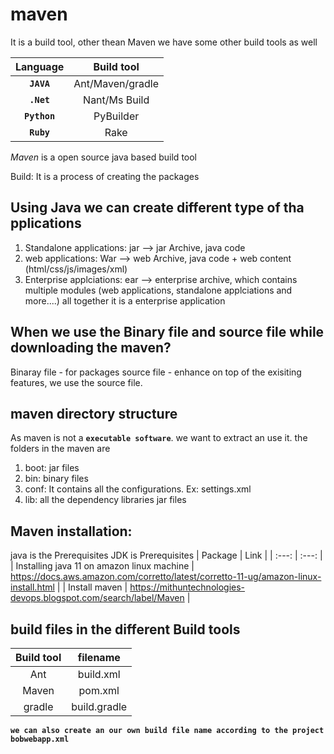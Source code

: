 # maven

It is a build tool, other thean Maven we have some other build tools as well

| Language | Build tool |
| :---: | :---: |
| **`JAVA`** | Ant/Maven/gradle |ant is a legacy tool, so we are not using it; Gradle is a advanced buuild tool, so we have greate support for the Maven we are using it rapidly in the JAVA  |
| **`.Net`** | Nant/Ms Build |
| **`Python`** | PyBuilder |
| **`Ruby`** | Rake |

*Maven* is a open source java based build tool

Build: It is a process of creating the packages

## Using Java we can create different type of tha pplications
1. Standalone applications: jar --> jar Archive, java code
2. web applications: War --> web Archive, java code + web content (html/css/js/images/xml)
3. Enterprise applciations: ear --> enterprise archive, which contains multiple modules (web applications, standalone applciations and more....) all together it is a enterprise application

## When we use the Binary file and source file while downloading the maven?
Binaray file - for packages
source file - enhance on top of the exisiting features, we use the source file.

## maven directory structure
As maven is not a **`executable software`**. we want to extract an use it. the folders in the maven are
1. boot: jar files
2. bin: binary files 
3. conf: It contains all the configurations. Ex: settings.xml
4. lib: all the dependency libraries jar files

## Maven installation: 
java is the Prerequisites 
JDK is Prerequisites
| Package |  Link |
| :---: | :---: |
| Installing java 11 on amazon linux machine | https://docs.aws.amazon.com/corretto/latest/corretto-11-ug/amazon-linux-install.html |
| Install maven | https://mithuntechnologies-devops.blogspot.com/search/label/Maven |

## build files in the different Build tools
| Build tool | filename |
| :---: | :---: |
| Ant | build.xml |
| Maven | pom.xml |
| gradle | build.gradle |

**`we can also create an our own build file name according to the project bobwebapp.xml`**



